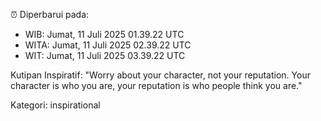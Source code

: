 ⏰ Diperbarui pada:
- WIB: Jumat, 11 Juli 2025 01.39.22 UTC
- WITA: Jumat, 11 Juli 2025 02.39.22 UTC
- WIT: Jumat, 11 Juli 2025 03.39.22 UTC

Kutipan Inspiratif:
"Worry about your character, not your reputation. Your character is who you are, your reputation is who people think you are."


Kategori: inspirational


